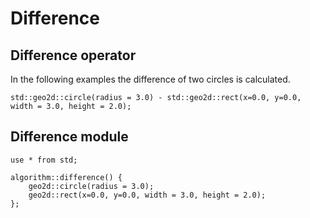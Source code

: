 # Difference

## Difference operator

In the following examples the difference of two circles is calculated.

```µCAD,difference.operator
std::geo2d::circle(radius = 3.0) - std::geo2d::rect(x=0.0, y=0.0, width = 3.0, height = 2.0);
```

## Difference module

```µCAD,difference.module
use * from std;

algorithm::difference() {
    geo2d::circle(radius = 3.0);
    geo2d::rect(x=0.0, y=0.0, width = 3.0, height = 2.0);
};
```
